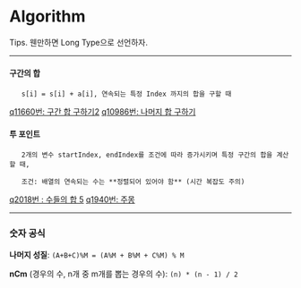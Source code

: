# Algorithm

Tips.
웬만하면 Long Type으로 선언하자.

---
#### 구간의 합
```
   s[i] = s[i] + a[i], 연속되는 특정 Index 까지의 합을 구할 때
```
[q11660번: 구간 합 구하기2](https://www.acmicpc.net/problem/11660)
[q10986번: 나머지 합 구하기](https://www.acmicpc.net/problem/10986)

#### 투 포인트
```
   2개의 변수 startIndex, endIndex를 조건에 따라 증가시키며 특정 구간의 합을 계산할 때,
    
   조건: 배열의 연속되는 수는 **정렬되어 있어야 함** (시간 복잡도 주의)
```

[q2018번 : 수들의 합 5](https://www.acmicpc.net/problem/2018)
[q1940번: 주몽](https://www.acmicpc.net/problem/1940)

---
### 숫자 공식

**나머지 성질**: `(A+B+C)%M = (A%M + B%M + C%M) % M`

**nCm** (경우의 수, n개 중 m개를 뽑는 경우의 수): `(n) * (n - 1) / 2`
